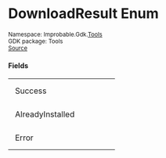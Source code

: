 
# DownloadResult Enum
<sup>
Namespace: Improbable.Gdk.<a href="{{urlRoot}}/api/tools-index">Tools</a><br/>
GDK package: Tools<br/>
<a href="https://www.github.com/spatialos/gdk-for-unity/blob/0.2.4/workers/unity/Packages/com.improbable.gdk.tools/DownloadCoreSdk.cs/#L10">Source</a>
</sup>



</p>

#### Fields

<table>
<tr>
<td style="padding: 14px; border: none; width: 16ch">Success</td>
<td style="padding: 14px; border: none;"></td>
</tr>
<tr>
<td style="padding: 14px; border: none; width: 16ch">AlreadyInstalled</td>
<td style="padding: 14px; border: none;"></td>
</tr>
<tr>
<td style="padding: 14px; border: none; width: 16ch">Error</td>
<td style="padding: 14px; border: none;"></td>
</tr>
</table>


